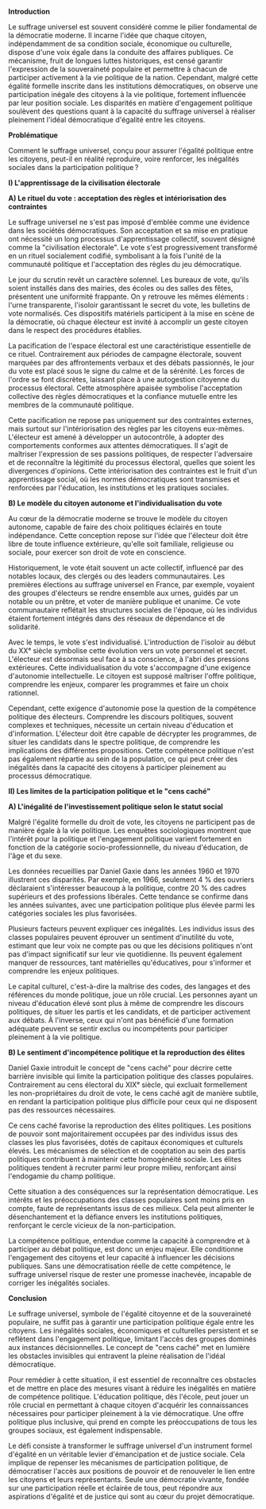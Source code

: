 **Introduction**

Le suffrage universel est souvent considéré comme le pilier fondamental de la démocratie moderne. Il incarne l'idée que chaque citoyen, indépendamment de sa condition sociale, économique ou culturelle, dispose d'une voix égale dans la conduite des affaires publiques. Ce mécanisme, fruit de longues luttes historiques, est censé garantir l'expression de la souveraineté populaire et permettre à chacun de participer activement à la vie politique de la nation. Cependant, malgré cette égalité formelle inscrite dans les institutions démocratiques, on observe une participation inégale des citoyens à la vie politique, fortement influencée par leur position sociale. Les disparités en matière d'engagement politique soulèvent des questions quant à la capacité du suffrage universel à réaliser pleinement l'idéal démocratique d'égalité entre les citoyens.

**Problématique**

Comment le suffrage universel, conçu pour assurer l'égalité politique entre les citoyens, peut-il en réalité reproduire, voire renforcer, les inégalités sociales dans la participation politique ?

**I) L'apprentissage de la civilisation électorale**

**A) Le rituel du vote : acceptation des règles et intériorisation des contraintes**

Le suffrage universel ne s'est pas imposé d'emblée comme une évidence dans les sociétés démocratiques. Son acceptation et sa mise en pratique ont nécessité un long processus d'apprentissage collectif, souvent désigné comme la "civilisation électorale". Le vote s'est progressivement transformé en un rituel socialement codifié, symbolisant à la fois l'unité de la communauté politique et l'acceptation des règles du jeu démocratique.

Le jour du scrutin revêt un caractère solennel. Les bureaux de vote, qu'ils soient installés dans des mairies, des écoles ou des salles des fêtes, présentent une uniformité frappante. On y retrouve les mêmes éléments : l'urne transparente, l'isoloir garantissant le secret du vote, les bulletins de vote normalisés. Ces dispositifs matériels participent à la mise en scène de la démocratie, où chaque électeur est invité à accomplir un geste citoyen dans le respect des procédures établies.

La pacification de l'espace électoral est une caractéristique essentielle de ce rituel. Contrairement aux périodes de campagne électorale, souvent marquées par des affrontements verbaux et des débats passionnés, le jour du vote est placé sous le signe du calme et de la sérénité. Les forces de l'ordre se font discrètes, laissant place à une autogestion citoyenne du processus électoral. Cette atmosphère apaisée symbolise l'acceptation collective des règles démocratiques et la confiance mutuelle entre les membres de la communauté politique.

Cette pacification ne repose pas uniquement sur des contraintes externes, mais surtout sur l'intériorisation des règles par les citoyens eux-mêmes. L'électeur est amené à développer un autocontrôle, à adopter des comportements conformes aux attentes démocratiques. Il s'agit de maîtriser l'expression de ses passions politiques, de respecter l'adversaire et de reconnaître la légitimité du processus électoral, quelles que soient les divergences d'opinions. Cette intériorisation des contraintes est le fruit d'un apprentissage social, où les normes démocratiques sont transmises et renforcées par l'éducation, les institutions et les pratiques sociales.

**B) Le modèle du citoyen autonome et l'individualisation du vote**

Au cœur de la démocratie moderne se trouve le modèle du citoyen autonome, capable de faire des choix politiques éclairés en toute indépendance. Cette conception repose sur l'idée que l'électeur doit être libre de toute influence extérieure, qu'elle soit familiale, religieuse ou sociale, pour exercer son droit de vote en conscience.

Historiquement, le vote était souvent un acte collectif, influencé par des notables locaux, des clergés ou des leaders communautaires. Les premières élections au suffrage universel en France, par exemple, voyaient des groupes d'électeurs se rendre ensemble aux urnes, guidés par un notable ou un prêtre, et voter de manière publique et unanime. Ce vote communautaire reflétait les structures sociales de l'époque, où les individus étaient fortement intégrés dans des réseaux de dépendance et de solidarité.

Avec le temps, le vote s'est individualisé. L'introduction de l'isoloir au début du XXᵉ siècle symbolise cette évolution vers un vote personnel et secret. L'électeur est désormais seul face à sa conscience, à l'abri des pressions extérieures. Cette individualisation du vote s'accompagne d'une exigence d'autonomie intellectuelle. Le citoyen est supposé maîtriser l'offre politique, comprendre les enjeux, comparer les programmes et faire un choix rationnel.

Cependant, cette exigence d'autonomie pose la question de la compétence politique des électeurs. Comprendre les discours politiques, souvent complexes et techniques, nécessite un certain niveau d'éducation et d'information. L'électeur doit être capable de décrypter les programmes, de situer les candidats dans le spectre politique, de comprendre les implications des différentes propositions. Cette compétence politique n'est pas également répartie au sein de la population, ce qui peut créer des inégalités dans la capacité des citoyens à participer pleinement au processus démocratique.

**II) Les limites de la participation politique et le "cens caché"**

**A) L'inégalité de l'investissement politique selon le statut social**

Malgré l'égalité formelle du droit de vote, les citoyens ne participent pas de manière égale à la vie politique. Les enquêtes sociologiques montrent que l'intérêt pour la politique et l'engagement politique varient fortement en fonction de la catégorie socio-professionnelle, du niveau d'éducation, de l'âge et du sexe.

Les données recueillies par Daniel Gaxie dans les années 1960 et 1970 illustrent ces disparités. Par exemple, en 1966, seulement 4 % des ouvriers déclaraient s'intéresser beaucoup à la politique, contre 20 % des cadres supérieurs et des professions libérales. Cette tendance se confirme dans les années suivantes, avec une participation politique plus élevée parmi les catégories sociales les plus favorisées.

Plusieurs facteurs peuvent expliquer ces inégalités. Les individus issus des classes populaires peuvent éprouver un sentiment d'inutilité du vote, estimant que leur voix ne compte pas ou que les décisions politiques n'ont pas d'impact significatif sur leur vie quotidienne. Ils peuvent également manquer de ressources, tant matérielles qu'éducatives, pour s'informer et comprendre les enjeux politiques.

Le capital culturel, c'est-à-dire la maîtrise des codes, des langages et des références du monde politique, joue un rôle crucial. Les personnes ayant un niveau d'éducation élevé sont plus à même de comprendre les discours politiques, de situer les partis et les candidats, et de participer activement aux débats. À l'inverse, ceux qui n'ont pas bénéficié d'une formation adéquate peuvent se sentir exclus ou incompétents pour participer pleinement à la vie politique.

**B) Le sentiment d'incompétence politique et la reproduction des élites**

Daniel Gaxie introduit le concept de "cens caché" pour décrire cette barrière invisible qui limite la participation politique des classes populaires. Contrairement au cens électoral du XIXᵉ siècle, qui excluait formellement les non-propriétaires du droit de vote, le cens caché agit de manière subtile, en rendant la participation politique plus difficile pour ceux qui ne disposent pas des ressources nécessaires.

Ce cens caché favorise la reproduction des élites politiques. Les positions de pouvoir sont majoritairement occupées par des individus issus des classes les plus favorisées, dotés de capitaux économiques et culturels élevés. Les mécanismes de sélection et de cooptation au sein des partis politiques contribuent à maintenir cette homogénéité sociale. Les élites politiques tendent à recruter parmi leur propre milieu, renforçant ainsi l'endogamie du champ politique.

Cette situation a des conséquences sur la représentation démocratique. Les intérêts et les préoccupations des classes populaires sont moins pris en compte, faute de représentants issus de ces milieux. Cela peut alimenter le désenchantement et la défiance envers les institutions politiques, renforçant le cercle vicieux de la non-participation.

La compétence politique, entendue comme la capacité à comprendre et à participer au débat politique, est donc un enjeu majeur. Elle conditionne l'engagement des citoyens et leur capacité à influencer les décisions publiques. Sans une démocratisation réelle de cette compétence, le suffrage universel risque de rester une promesse inachevée, incapable de corriger les inégalités sociales.

**Conclusion**

Le suffrage universel, symbole de l'égalité citoyenne et de la souveraineté populaire, ne suffit pas à garantir une participation politique égale entre les citoyens. Les inégalités sociales, économiques et culturelles persistent et se reflètent dans l'engagement politique, limitant l'accès des groupes dominés aux instances décisionnelles. Le concept de "cens caché" met en lumière les obstacles invisibles qui entravent la pleine réalisation de l'idéal démocratique.

Pour remédier à cette situation, il est essentiel de reconnaître ces obstacles et de mettre en place des mesures visant à réduire les inégalités en matière de compétence politique. L'éducation politique, dès l'école, peut jouer un rôle crucial en permettant à chaque citoyen d'acquérir les connaissances nécessaires pour participer pleinement à la vie démocratique. Une offre politique plus inclusive, qui prend en compte les préoccupations de tous les groupes sociaux, est également indispensable.

Le défi consiste à transformer le suffrage universel d'un instrument formel d'égalité en un véritable levier d'émancipation et de justice sociale. Cela implique de repenser les mécanismes de participation politique, de démocratiser l'accès aux positions de pouvoir et de renouveler le lien entre les citoyens et leurs représentants. Seule une démocratie vivante, fondée sur une participation réelle et éclairée de tous, peut répondre aux aspirations d'égalité et de justice qui sont au cœur du projet démocratique.